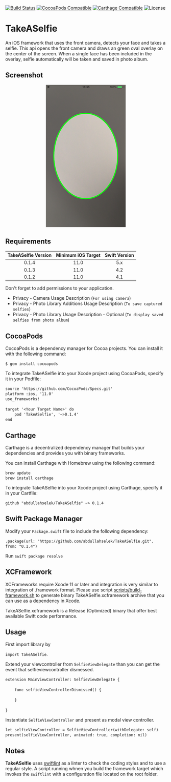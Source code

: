[![Build Status](https://travis-ci.org/abdullahselek/TakeASelfie.svg?branch=master)](https://travis-ci.org/abdullahselek/TakeASelfie)
[![CocoaPods Compatible](https://img.shields.io/cocoapods/v/TakeASelfie.svg)](http://cocoapods.org/pods/TakeASelfie)
[![Carthage Compatible](https://img.shields.io/badge/Carthage-compatible-4BC51D.svg?style=flat)](https://github.com/Carthage/Carthage)
![License](https://img.shields.io/dub/l/vibe-d.svg)

# TakeASelfie

An iOS framework that uses the front camera, detects your face and takes a selfie. This api opens the front camera and draws an green oval overlay on the center of the screen. When a single face has been included in the overlay, selfie automatically will be taken and saved in photo album.

## Screenshot

<p align="center">
  <img src="https://github.com/abdullahselek/TakeASelfie/blob/master/Resources/selfie_screen.png"/>
</p>

## Requirements

| TakeASelfie Version | Minimum iOS Target  | Swift Version |
|:-------------------:|:-------------------:|:-------------------:|
| 0.1.4 | 11.0| 5.x |
| 0.1.3 | 11.0| 4.2 |
| 0.1.2 | 11.0| 4.1 |


Don't forget to add permissions to your application.

- Privacy - Camera Usage Description (`For using camera`)
- Privacy - Photo Library Additions Usage Description (`To save captured selfies`)
- Privacy - Photo Library Usage Description - Optional (`To display saved selfies from photo album`)

## CocoaPods

CocoaPods is a dependency manager for Cocoa projects. You can install it with the following command:
```
$ gem install cocoapods
```

To integrate TakeASelfie into your Xcode project using CocoaPods, specify it in your Podfile:
```
source 'https://github.com/CocoaPods/Specs.git'
platform :ios, '11.0'
use_frameworks!

target '<Your Target Name>' do
    pod 'TakeASelfie', '~>0.1.4'
end
```

## Carthage

Carthage is a decentralized dependency manager that builds your dependencies and provides you with binary frameworks.

You can install Carthage with Homebrew using the following command:

```
brew update
brew install carthage
```

To integrate TakeASelfie into your Xcode project using Carthage, specify it in your Cartfile:

```
github "abdullahselek/TakeASelfie" ~> 0.1.4
```

## Swift Package Manager

Modify your `Package.swift` file to include the following dependency:

```
.package(url: "https://github.com/abdullahselek/TakeASelfie.git", from: "0.1.4")
```

Run `swift package resolve`

## XCFramework

XCFrameworks require Xcode 11 or later and integration is very similar to integration of .framework format. Please use script [scripts/build-framework.sh](scripts/build-framework.sh) to generate binary TakeASelfie.xcframework archive that you can use as a dependency in Xcode.

TakeASelfie.xcframework is a Release (Optimized) binary that offer best available Swift code performance.

## Usage

First import library by

`import TakeASelfie`.

Extend your viewcontroller from `SelfieViewDelegate` than you can get the event that selfieviewcontroller dismessed.

```
extension MainViewController: SelfieViewDelegate {

    func selfieViewControllerDismissed() {

    }

}
```

Instantiate `SelfieViewController` and present as modal view controller.

```
let selfieViewController = SelfieViewController(withDelegate: self)
present(selfieViewController, animated: true, completion: nil)
```

## Notes

**TakeASelfie** uses [swiftlint](https://github.com/realm/SwiftLint) as a linter to check the coding styles and to use a regular style. A script running whnen you build the framework target which invokes the `swiftlint` with a configuration file located on the root folder.
